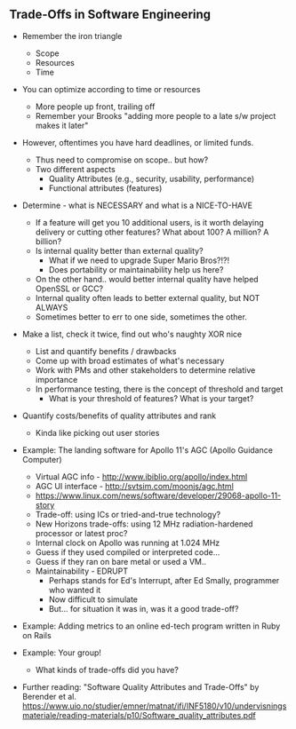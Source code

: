 ## Trade-Offs in Software Engineering

* Remember the iron triangle
  * Scope
  * Resources
  * Time

* You can optimize according to time or resources
  * More people up front, trailing off
  * Remember your Brooks "adding more people to a late s/w project makes it later"

* However, oftentimes you have hard deadlines, or limited funds.
  * Thus need to compromise on scope.. but how?
  * Two different aspects
    * Quality Attributes (e.g., security, usability, performance)
    * Functional attributes (features)

* Determine - what is NECESSARY and what is a NICE-TO-HAVE
  * If a feature will get you 10 additional users, is it worth delaying delivery or cutting other features?  What about 100?  A million?  A billion?
  * Is internal quality better than external quality?
    * What if we need to upgrade Super Mario Bros?!?!
    * Does portability or maintainability help us here?
  * On the other hand.. would better internal quality have helped OpenSSL or GCC?
  * Internal quality often leads to better external quality, but NOT ALWAYS
  * Sometimes better to err to one side, sometimes the other.

* Make a list, check it twice, find out who's naughty XOR nice
  * List and quantify benefits / drawbacks
  * Come up with broad estimates of what's necessary
  * Work with PMs and other stakeholders to determine relative importance
  * In performance testing, there is the concept of threshold and target
    * What is your threshold of features?  What is your target?

* Quantify costs/benefits of quality attributes and rank
  * Kinda like picking out user stories

* Example: The landing software for Apollo 11's AGC (Apollo Guidance Computer)
  * Virtual AGC info - http://www.ibiblio.org/apollo/index.html
  * AGC UI interface - http://svtsim.com/moonjs/agc.html
  * https://www.linux.com/news/software/developer/29068-apollo-11-story
  * Trade-off: using ICs or tried-and-true technology?
  * New Horizons trade-offs: using 12 MHz radiation-hardened processor or latest proc?
  * Internal clock on Apollo was running at 1.024 MHz
  * Guess if they used compiled or interpreted code...
  * Guess if they ran on bare metal or used a VM..
  * Maintainability - EDRUPT
    * Perhaps stands for Ed's Interrupt, after Ed Smally, programmer who wanted it
    * Now difficult to simulate
    * But... for situation it was in, was it a good trade-off?
    
* Example: Adding metrics to an online ed-tech program written in Ruby on Rails
 
* Example: Your group!
  * What kinds of trade-offs did you have?

* Further reading: "Software Quality Attributes and Trade-Offs" by Berender et al. https://www.uio.no/studier/emner/matnat/ifi/INF5180/v10/undervisningsmateriale/reading-materials/p10/Software_quality_attributes.pdf